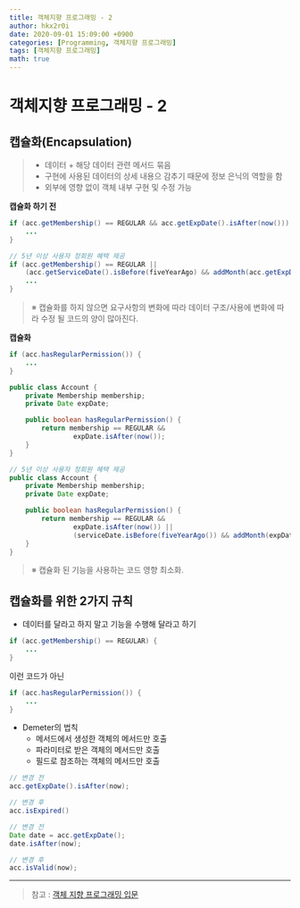 ```yaml
---
title: 객체지향 프로그래밍 - 2
author: hkx2r0i
date: 2020-09-01 15:09:00 +0900
categories: [Programming, 객체지향 프로그래밍]
tags: [객체지향 프로그래밍]
math: true
---
```


# 객체지향 프로그래밍 - 2

## 캡슐화(Encapsulation)

> - 데이터 + 해당 데이터 관련 메서드 묶음
> - 구현에 사용된 데이터의 상세 내용으 감추기 때문에 정보 은닉의 역할을 함
> - 외부에 영향 없이 객체 내부 구현 및 수정 가능

**캡슐화 하기 전**
```java
if (acc.getMembership() == REGULAR && acc.getExpDate().isAfter(now())) {
    ...
}

// 5년 이상 사용자 정회원 혜택 제공
if (acc.getMembership() == REGULAR || 
    (acc.getServiceDate().isBefore(fiveYearAgo) && addMonth(acc.getExpDate()).isAfter(now()))){
    ...
}
```

> ※ 캡슐화를 하지 않으면 요구사항의 변화에 따라 데이터 구조/사용에 변화에 따라 수정 될 코드의 양이 많아진다.

**캡슐화**
```java
if (acc.hasRegularPermission()) {
    ...
}

public class Account {
    private Membership membership;
    private Date expDate;

    public boolean hasRegularPermission() {
        return membership == REGULAR &&
                expDate.isAfter(now());
    }
}

// 5년 이상 사용자 정회원 혜택 제공
public class Account {
    private Membership membership;
    private Date expDate;

    public boolean hasRegularPermission() {
        return membership == REGULAR &&
                expDate.isAfter(now()) ||
                (serviceDate.isBefore(fiveYearAgo()) && addMonth(expDate).isAfter(now()));
    }
}
```

> ※ 캡슐화 된 기능을 사용하는 코드 영향 최소화.

## 캡슐화를 위한 2가지 규칙

- 데이터를 달라고 하지 말고 기능을 수행해 달라고 하기

```java
if (acc.getMembership() == REGULAR) {
    ...
}
```

이런 코드가 아닌

```java
if (acc.hasRegularPermission()) {
    ...
}
```

- Demeter의 법칙
    + 메서드에서 생성한 객체의 메서드만 호출
    + 파라미터로 받은 객체의 메서드만 호출
    + 필드로 참조하는 객체의 메서드만 호출

```java
// 변경 전
acc.getExpDate().isAfter(now);

// 변경 후
acc.isExpired()
```

```java
// 변경 전
Date date = acc.getExpDate();
date.isAfter(now);

// 변경 후
acc.isValid(now);
```
---
> 참고 : [객체 지향 프로그래밍 입문](https://www.inflearn.com/course/%EA%B0%9D%EC%B2%B4-%EC%A7%80%ED%96%A5-%ED%94%84%EB%A1%9C%EA%B7%B8%EB%9E%98%EB%B0%8D-%EC%9E%85%EB%AC%B8)
